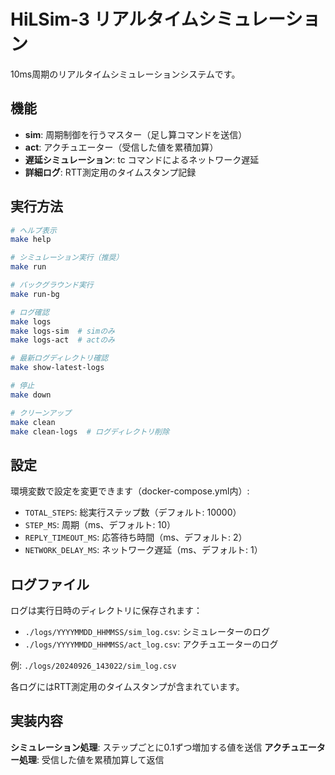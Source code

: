 # HiLSim-3 リアルタイムシミュレーション

10ms周期のリアルタイムシミュレーションシステムです。

## 機能

- **sim**: 周期制御を行うマスター（足し算コマンドを送信）
- **act**: アクチュエーター（受信した値を累積加算）
- **遅延シミュレーション**: tc コマンドによるネットワーク遅延
- **詳細ログ**: RTT測定用のタイムスタンプ記録

## 実行方法

```bash
# ヘルプ表示
make help

# シミュレーション実行（推奨）
make run

# バックグラウンド実行
make run-bg

# ログ確認
make logs
make logs-sim  # simのみ
make logs-act  # actのみ

# 最新ログディレクトリ確認
make show-latest-logs

# 停止
make down

# クリーンアップ
make clean
make clean-logs  # ログディレクトリ削除
```

## 設定

環境変数で設定を変更できます（docker-compose.yml内）:

- `TOTAL_STEPS`: 総実行ステップ数（デフォルト: 10000）
- `STEP_MS`: 周期（ms、デフォルト: 10）
- `REPLY_TIMEOUT_MS`: 応答待ち時間（ms、デフォルト: 2）
- `NETWORK_DELAY_MS`: ネットワーク遅延（ms、デフォルト: 1）

## ログファイル

ログは実行日時のディレクトリに保存されます：

- `./logs/YYYYMMDD_HHMMSS/sim_log.csv`: シミュレーターのログ
- `./logs/YYYYMMDD_HHMMSS/act_log.csv`: アクチュエーターのログ

例: `./logs/20240926_143022/sim_log.csv`

各ログにはRTT測定用のタイムスタンプが含まれています。

## 実装内容

**シミュレーション処理**: ステップごとに0.1ずつ増加する値を送信
**アクチュエーター処理**: 受信した値を累積加算して返信